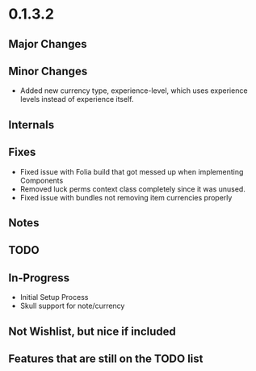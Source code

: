 # 0.1.3.2

## Major Changes

## Minor Changes
- Added new currency type, experience-level, which uses experience levels instead of experience itself.

## Internals

## Fixes
- Fixed issue with Folia build that got messed up when implementing Components
- Removed luck perms context class completely since it was unused.
- Fixed issue with bundles not removing item currencies properly

## Notes
## TODO

## In-Progress
- Initial Setup Process
- Skull support for note/currency

## Not Wishlist, but nice if included

## Features that are still on the TODO list